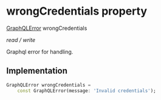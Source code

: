 


# wrongCredentials property







[GraphQLError](https://pub.dev/documentation/gql_exec/1.0.1-alpha+1690479830973/execution/GraphQLError-class.html) wrongCredentials
  
_<span class="feature">read / write</span>_



<p>Graphql error for handling.</p>



## Implementation

```dart
GraphQLError wrongCredentials =
    const GraphQLError(message: 'Invalid credentials');
```








